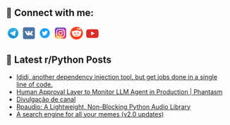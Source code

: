 ## 🔎 Connect with me:
[<img src="https://github.com/bullbesh/bullbesh/blob/main/images/Telegram.png" width="32" height="32" />](https://t.me/bullbesh)
[<img src="https://github.com/bullbesh/bullbesh/blob/main/images/VK.png" width="32" height="32" />](https://vk.com/bullbesh)
[<img src="https://github.com/bullbesh/bullbesh/blob/main/images/Twitter.png" width="32" height="32" />](https://twitter.com/bullbesh1)
[<img src="https://github.com/bullbesh/bullbesh/blob/main/images/Instagram.png" width="32" height="32" />](https://www.instagram.com/bullbesh)
[<img src="https://github.com/bullbesh/bullbesh/blob/main/images/Reddit.png" width="32" height="32" />](https://www.reddit.com/user/bullbesh)
[<img src="https://github.com/bullbesh/bullbesh/blob/main/images/YouTube.png" width="32" height="32" />](https://www.youtube.com/channel/UCtfjRs6uzgq5mfm8S06WTcg)

## 📕 Latest r/Python Posts
<!-- BLOG-POST-LIST:START -->
- [Ididi, another dependency injection tool, but get jobs done in a single line of code.](https://www.reddit.com/r/Python/comments/1gmvrzg/ididi_another_dependency_injection_tool_but_get/)
- [Human Approval Layer to Monitor LLM Agent in Production | Phantasm](https://www.reddit.com/r/Python/comments/1gmvfav/human_approval_layer_to_monitor_llm_agent_in/)
- [Divulgação de canal](https://www.reddit.com/r/Python/comments/1gmp4wk/divulgação_de_canal/)
- [Rpaudio: A Lightweight, Non-Blocking Python Audio Library](https://www.reddit.com/r/Python/comments/1gml0rh/rpaudio_a_lightweight_nonblocking_python_audio/)
- [A search engine for all your memes &lpar;v2.0 updates&rpar;](https://www.reddit.com/r/Python/comments/1gmkv55/a_search_engine_for_all_your_memes_v20_updates/)
<!-- BLOG-POST-LIST:END -->
